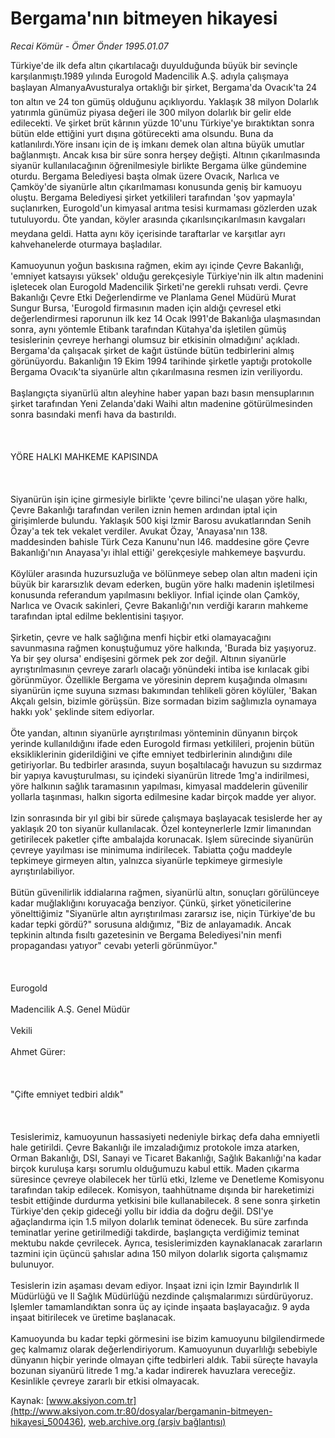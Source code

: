 # Bergama'nın bitmeyen hikayesi

*Recai Kömür - Ömer Önder 1995.01.07*

<div class="pNewsDetailMainContent ctx_content" itemprop="articleBody">
 Türkiye'de ilk defa altın çıkartılacağı duyulduğunda büyük bir sevinçle karşılanmıştı.1989 yılında Eurogold Madencilik A.Ş. adıyla çalışmaya başlayan AlmanyaAvusturalya ortaklığı bir şirket, Bergama'da Ovacık'ta 24 ton altın ve 24 ton gümüş olduğunu açıklıyordu. Yaklaşık 38 milyon Dolarlık yatırımla günümüz piyasa değeri ile 300 milyon dolarlık bir gelir elde edilecekti. Ve şirket brüt kârının yüzde 10'unu Türkiye'ye bıraktıktan sonra bütün elde ettiğini yurt dışına götürecekti ama olsundu. Buna da katlanılırdı.Yöre insanı için de iş imkanı demek olan altına büyük umutlar bağlanmıştı. Ancak kısa bir süre sonra herşey değişti. Altının çıkarılmasında siyanür kullanılacağının öğrenilmesiyle birlikte Bergama ülke gündemine oturdu. Bergama Belediyesi başta olmak üzere Ovacık, Narlıca ve Çamköy'de siyanürle altın çıkarılmaması konusunda geniş bir kamuoyu oluştu. Bergama Belediyesi şirket yetkilileri tarafından 'şov yapmayla' suçlanırken, Eurogold'un kimyasal arıtma tesisi kurmaması gözlerden uzak tutuluyordu. Öte yandan, köyler arasında çıkarılsınçıkarılmasın kavgaları meydana geldi. Hatta aynı köy içerisinde taraftarlar ve karşıtlar ayrı kahvehanelerde oturmaya başladılar.
 <br/>
 <br/>
 Kamuoyunun yoğun baskısına rağmen, ekim ayı içinde Çevre Bakanlığı, 'emniyet katsayısı yüksek' olduğu gerekçesiyle Türkiye'nin ilk altın madenini işletecek olan Eurogold Madencilik Şirketi'ne gerekli ruhsatı verdi. Çevre Bakanlığı Çevre Etki Değerlendirme ve Planlama Genel Müdürü Murat Sungur Bursa, 'Eurogold firmasının maden için aldığı çevresel etki değerlendirmesi raporunun ilk kez 14 Ocak l991'de Bakanlığa ulaşmasından sonra, aynı yöntemle Etibank tarafından Kütahya'da işletilen gümüş tesislerinin çevreye herhangi olumsuz bir etkisinin olmadığını' açıkladı. Bergama'da çalışacak şirket de kağıt üstünde bütün tedbirlerini almış görünüyordu. Bakanlığın 19 Ekim 1994 tarihinde şirketle yaptığı protokolle Bergama Ovacık'ta siyanürle altın çıkarılmasına resmen izin veriliyordu.
 <br/>
 <br/>
 Başlangıçta siyanürlü altın aleyhine haber yapan bazı basın mensuplarının şirket tarafından Yeni Zelanda'daki Waihi altın madenine götürülmesinden sonra basındaki menfi hava da bastırıldı.
 <br/>
 <br/>
 <br/>
 <br/>
 YÖRE HALKI MAHKEME KAPISINDA
 <br/>
 <br/>
 <br/>
 <br/>
 Siyanürün işin içine girmesiyle birlikte 'çevre bilinci'ne ulaşan yöre halkı, Çevre Bakanlığı tarafından verilen iznin hemen ardından iptal için girişimlerde bulundu. Yaklaşık 500 kişi Izmir Barosu avukatlarından Senih Özay'a tek tek vekalet verdiler. Avukat Özay, 'Anayasa'nın 138. maddesinden bahisle Türk Ceza Kanunu'nun l46. maddesine göre Çevre Bakanlığı'nın Anayasa'yı ihlal ettiği' gerekçesiyle mahkemeye başvurdu.
 <br/>
 <br/>
 Köylüler arasında huzursuzluğa ve bölünmeye sebep olan altın madeni için büyük bir kararsızlık devam ederken, bugün yöre halkı madenin işletilmesi konusunda referandum yapılmasını bekliyor. Infial içinde olan Çamköy, Narlıca ve Ovacık sakinleri, Çevre Bakanlığı'nın verdiği kararın mahkeme tarafından iptal edilme beklentisini taşıyor.
 <br/>
 <br/>
 Şirketin, çevre ve halk sağlığına menfi hiçbir etki olamayacağını savunmasına rağmen konuştuğumuz yöre halkında, 'Burada biz yaşıyoruz. Ya bir şey olursa' endişesini görmek pek zor değil. Altının siyanürle ayrıştırılmasının çevreye zararlı olacağı yönündeki intiba ise kırılacak gibi görünmüyor. Özellikle Bergama ve yöresinin deprem kuşağında olmasını siyanürün içme suyuna sızması bakımından tehlikeli gören köylüler, 'Bakan Akçalı gelsin, bizimle görüşsün. Bize sormadan bizim sağlımızla oynamaya hakkı yok' şeklinde sitem ediyorlar.
 <br/>
 <br/>
 Öte yandan, altının siyanürle ayrıştırılması yönteminin dünyanın birçok yerinde kullanıldığını ifade eden Eurogold firması yetkilileri, projenin bütün eksikliklerinin giderildiğini ve çifte emniyet tedbirlerinin alındığını dile getiriyorlar. Bu tedbirler arasında, suyun boşaltılacağı havuzun su sızdırmaz bir yapıya kavuşturulması, su içindeki siyanürün litrede 1mg'a indirilmesi, yöre halkının sağlık taramasının yapılması, kimyasal maddelerin güvenilir yollarla taşınması, halkın sigorta edilmesine kadar birçok madde yer alıyor.
 <br/>
 <br/>
 Izin sonrasında bir yıl gibi bir sürede çalışmaya başlayacak tesislerde her ay yaklaşık 20 ton siyanür kullanılacak. Özel konteynerlerle Izmir limanından getirilecek paketler çifte ambalajda korunacak. Işlem sürecinde siyanürün çevreye yayılması ise minimuma indirilecek. Tabiatta çoğu maddeyle tepkimeye girmeyen altın, yalnızca siyanürle tepkimeye girmesiyle ayrıştırılabiliyor.
 <br/>
 <br/>
 Bütün güvenilirlik iddialarına rağmen, siyanürlü altın, sonuçları görülünceye kadar muğlaklığını koruyacağa benziyor. Çünkü, şirket yöneticilerine yönelttiğimiz "Siyanürle altın ayrıştırılması zararsız ise, niçin Türkiye'de bu kadar tepki gördü?" sorusuna aldığımız, "Biz de anlayamadık. Ancak tepkinin altında fısıltı gazetesinin ve Bergama Belediyesi'nin menfi propagandası yatıyor" cevabı yeterli görünmüyor."
 <br/>
 <br/>
 <br/>
 <br/>
 Eurogold
 <br/>
 <br/>
 Madencilik A.Ş. Genel Müdür
 <br/>
 <br/>
 Vekili
 <br/>
 <br/>
 Ahmet Gürer:
 <br/>
 <br/>
 <br/>
 <br/>
 "Çifte emniyet tedbiri aldık"
 <br/>
 <br/>
 <br/>
 <br/>
 Tesislerimiz, kamuoyunun hassasiyeti nedeniyle birkaç defa daha emniyetli hale getirildi. Çevre Bakanlığı ile imzaladığımız protokole imza atarken, Orman Bakanlığı, DSI, Sanayi ve Ticaret Bakanlığı, Sağlık Bakanlığı'na kadar birçok kuruluşa karşı sorumlu olduğumuzu kabul ettik. Maden çıkarma süresince çevreye olabilecek her türlü etki, Izleme ve Denetleme Komisyonu tarafından takip edilecek. Komisyon, taahhütname dışında bir hareketimizi tesbit ettiğinde durdurma yetkisini bile kullanabilecek. 8 sene sonra şirketin Türkiye'den çekip gideceği yollu bir iddia da doğru değil. DSI'ye ağaçlandırma için 1.5 milyon dolarlık teminat ödenecek. Bu süre zarfında teminatlar yerine getirilmediği takdirde, başlangıçta verdiğimiz teminat mektubu nakde çevrilecek. Ayrıca, tesislerimizden kaynaklanacak zararların tazmini için üçüncü şahıslar adına 150 milyon dolarlık sigorta çalışmamız bulunuyor.
 <br/>
 <br/>
 Tesislerin izin aşaması devam ediyor. Inşaat izni için Izmir Bayındırlık Il Müdürlüğü ve Il Sağlık Müdürlüğü nezdinde çalışmalarımızı sürdürüyoruz. Işlemler tamamlandıktan sonra üç ay içinde inşaata başlayacağız. 9 ayda inşaat bitirilecek ve üretime başlanacak.
 <br/>
 <br/>
 Kamuoyunda bu kadar tepki görmesini ise bizim kamuoyunu bilgilendirmede geç kalmamız olarak değerlendiriyorum. Kamuoyunun duyarlılığı sebebiyle dünyanın hiçbir yerinde olmayan çifte tedbirleri aldık. Tabii süreçte havayla bozunan siyanürü litrede 1 mg.'a kadar indirerek havuzlara vereceğiz. Kesinlikle çevreye zararlı bir etkisi olmayacak.
 <br/>
</div>


Kaynak: [www.aksiyon.com.tr](http://www.aksiyon.com.tr:80/dosyalar/bergamanin-bitmeyen-hikayesi_500436), [web.archive.org (arşiv bağlantısı)](http://web.archive.org/web/20160304001825/http://www.aksiyon.com.tr:80/dosyalar/bergamanin-bitmeyen-hikayesi_500436)
